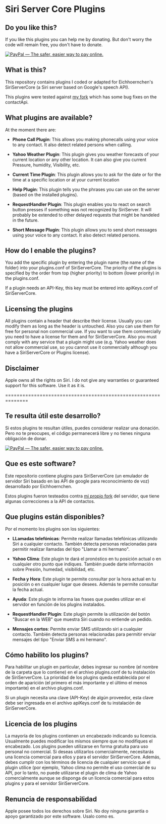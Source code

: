 Siri Server Core Plugins
========================

Do you like this?
-----------------
If you like this plugins you can help me by donating.
But don't worry the code will remain free, you don't have to donate.

[<img alt="PayPal — The safer, easier way to pay online." src="https://www.paypalobjects.com/en_US/i/btn/btn_donateCC_LG_global.gif">](https://www.paypal.com/cgi-bin/webscr?cmd=_donations&business=FBD3VSLQDX6FQ&item_number=SSC%2dPlugins)

What is this?
-------------
This repository contains plugins I coded or adapted for Eichhoernchen's SiriServerCore (a Siri server based on Google's speech API).

This plugins were tested against [my fork](https://github.com/0xSekar/SiriServerCore) which has some bug fixes on the contactApi.

What plugins are available?
---------------------------
At the moment there are:

* **Phone Call Plugin**:
  This allows you making phonecalls using your voice to any contact. It also detect related persons when calling.
  
* **Yahoo Weather Plugin**:
  This plugin gives you weather forecasts of your current location or any other location.
  It can also give you current Pressure, humidity, Visibility, etc.

* **Current Time Plugin**:
  This plugin allows you to ask for the date or for the time at a specific location or at your current location

* **Help Plugin**:
  This plugin tells you the phrases you can use on the server (based on the installed plugins).

* **RequestHandler Plugin**:
  This plugin enables you to react on search button presses if something was not recognized by SiriServer.
  It will probably be extended to other delayed requests that might be handeled in the future.

* **Short Message Plugin**:
  This plugin allows you to send short messages using your voice to any contact. It also detect related persons.

How do I enable the plugins?
----------------------------
You add the specific plugin by entering the plugin name (the name of the folder) into your plugins.conf of SiriServerCore.
The priority of the plugins is specified by the order from top (higher priority) to bottom (lower priority) in the plugins.conf.

If a plugin needs an API-Key, this key must be entered into apiKeys.conf of SiriServerCore.

 
Licensing the plugins
---------------------
All plugins contain a header that describe their license. Usually you can modify them as long as the header is untouched. 
Also you can use them for free for personal non commercial use. If you want to use them commercially you need to have a license for them and for SiriServerCore.
Also you must comply with any service that a plugin might use (e.g. Yahoo weather does not allow commercial use, so you cannot use it commercially although you have a SiriServerCore or Plugins license).
  
  
Disclaimer
----------
Apple owns all the rights on Siri. I do not give any warranties or guaranteed support for this software. Use it as it is.

==============================================================


Te resulta útil este desarrollo?
--------------------------------
Si estos plugins te resultan útiles, puedes considerar realizar una donación.
Pero no te preocupes, el código permanecerá libre y no tienes ninguna obligación de donar.

[<img alt="PayPal — The safer, easier way to pay online." src="https://www.paypalobjects.com/en_US/i/btn/btn_donateCC_LG_global.gif">](https://www.paypal.com/cgi-bin/webscr?cmd=_donations&business=FBD3VSLQDX6FQ&item_number=SSC%2dPlugins)

Que es este software?
---------------------
Este repositorio contiene plugins para SiriServerCore (un emulador de servidor Siri basado en las API de google para reconocimiento de voz) desarrollado por Eichhoernchen.

Estos plugins fueron testeados contra [mi propio fork](https://github.com/0xSekar/SiriServerCore) del servidor, que tiene algunas correcciones a la API de contactos.

Que plugins están disponibles?
------------------------------
Por el momento los plugins son los siguientes:

* **LLamadas telefónicas**:
  Permite realizar llamadas telefónicas utilizando Siri a cualquier contacto.
  También detecta personas relacionadas para permitir realizar llamadas del tipo "Llamar a mi hermano".

* **Yahoo Clima**:
  Este plugin te dará el pronóstico en tu posición actual o en cualquier otro punto que indiques.
  También puede darte información sobre Presión, humedad, visibilidad, etc.

* **Fecha y Hora**:
  Este plugin te permite consultar por la hora actual en tu posición o en cualquier lugar que desees. Además te permite consultar la fecha actual.

* **Ayuda**:
  Este plugin te informa las frases que puedes utilizar en el servidor en función de los plugins instalados.

* **RequestHandler Plugin**:
  Este plugin permite la utilización del botón "Buscar en la WEB" que muestra Siri cuando no entiende un pedido.

* **Mensajes cortos**:
  Permite enviar SMS utiilzando siri a cualquier contacto.
  También detecta personas relacionadas para permitir enviar mensajes del tipo "Enviar SMS a mi hermano".

Cómo habilito los plugins?
--------------------------
Para habilitar un plugin en particular, debes ingresar su nombre (el nombre de la carpeta que lo contiene) en el archivo plugins.conf de tu instalación de SiriServerCore.
La prioridad de los plugins queda establecida por el orden de aparición (el primero el más importante y el último el menos importante) en el archivo plugins.conf.

Si un plugin necesita una clave (API-Key) de algún proveedor, esta clave debe ser ingresada en el archivo apiKeys.conf de tu instalación de SiriServerCore.


Licencia de los plugins
-----------------------
La mayoría de los plugins contienen un encabezado indicando su licencia. Usualmente puedes modificar los mismos siempre que no modifiques el encabezado.
Los plugins pueden utilizarse en forma gratuita para uso personal no comercial. Si deseas utilizarlos comercialmente, necesitarás una licencia comercial para ellos y para el servidor SiriServerCore.
Además, debes cumplir con los términos de licencia de cualquier servicio que el plugin utilice (por ejemplo, Yahoo clima no permite el uso comercial de su API, por lo tanto, no puede utilizarse el plugin de clima de Yahoo comercialmente aunque se disponga de un licencia comercial para estos plugins y para el servidor SiriServerCore.


Renuncia de responsabilidad
---------------------------
Apple posee todos los derechos sobre Siri. No doy ninguna garantía o apoyo garantizado por este software. Usalo como es.
 
